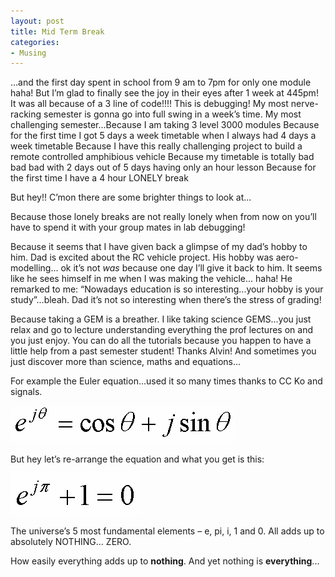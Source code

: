 ```yaml
---
layout: post
title: Mid Term Break
categories:
- Musing
---
```



…and the first day spent in school from 9 am to 7pm for only one module haha! But I’m glad to finally see the joy in their eyes after 1 week at 445pm! It was all because of a 3 line of code!!!! This is debugging! My most nerve-racking semester is gonna go into full swing in a week’s time. My most challenging semester...Because I am taking 3 level 3000 modules Because for the first time I got 5 days a week timetable when I always had 4 days a week timetable Because I have this really challenging project to build a remote controlled amphibious vehicle Because my timetable is totally bad bad bad with 2 days out of 5 days having only an hour lesson Because for the first time I have a 4 hour LONELY break

But hey!! C’mon there are some brighter things to look at...

Because those lonely breaks are not really lonely when from now on you’ll have to spend it with your group mates in lab debugging!

Because it seems that I have given back a glimpse of my dad’s hobby to him. Dad is excited about the RC vehicle project. His hobby was aero-modelling... ok it’s not _was_ because one day I’ll give it back to him. It seems like he sees himself in me when I was making the vehicle... haha! He remarked to me: “Nowadays education is so interesting...your hobby is your study”...bleah. Dad it’s not so interesting when there’s the stress of grading!

Because taking a GEM is a breather. I like taking science GEMS...you just relax and go to lecture understanding everything the prof lectures on and you just enjoy. You can do all the tutorials because you happen to have a little help from a past semester student! Thanks Alvin! And sometimes you just discover more than science, maths and equations...

For example the Euler equation...used it so many times thanks to CC Ko and signals.

![](/img/g.jpg)

But hey let’s re-arrange the equation and what you get is this:

![](/img/b.jpg)

The universe’s 5 most fundamental elements – e, pi, i, 1 and 0. All adds up to absolutely NOTHING... ZERO.

How easily everything adds up to **nothing**. And yet nothing is **everything**...
